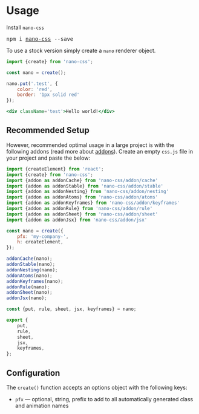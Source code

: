# Usage

Install `nano-css`

<pre>
npm i <a href="https://www.npmjs.com/package/nano-css">nano-css</a> --save
</pre>

To use a stock version simply create a `nano` renderer object.

```jsx
import {create} from 'nano-css';

const nano = create();

nano.put('.test', {
    color: 'red',
    border: '1px solid red'
});

<div className='test'>Hello world!</div>
```


## Recommended Setup

However, recommended optimal usage in a large project is with the following addons (read more about [addons](./Addons.md)).
Create an empty `css.js` file in your project and paste the below:

```js
import {createElement} from 'react';
import {create} from 'nano-css';
import {addon as addonCache} from 'nano-css/addon/cache'
import {addon as addonStable} from 'nano-css/addon/stable'
import {addon as addonNesting} from 'nano-css/addon/nesting'
import {addon as addonAtoms} from 'nano-css/addon/atoms'
import {addon as addonKeyframes} from 'nano-css/addon/keyframes'
import {addon as addonRule} from 'nano-css/addon/rule'
import {addon as addonSheet} from 'nano-css/addon/sheet'
import {addon as addonJsx} from 'nano-css/addon/jsx'

const nano = create({
    pfx: 'my-company-',
    h: createElement,
});

addonCache(nano);
addonStable(nano);
addonNesting(nano);
addonAtoms(nano);
addonKeyframes(nano);
addonRule(nano);
addonSheet(nano);
addonJsx(nano);

const {put, rule, sheet, jsx, keyframes} = nano;

export {
    put,
    rule,
    sheet,
    jsx,
    keyframes,
};
```


## Configuration

The `create()` function accepts an options object with the following keys:

- `pfx` &mdash; optional, string, prefix to add to all automatically generated class and animation names
